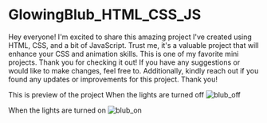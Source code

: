 # GlowingBlub_HTML_CSS_JS
Hey everyone! I'm excited to share this amazing project I've created using HTML, CSS, and a bit of JavaScript. Trust me, it's a valuable project that will enhance your CSS and animation skills. This is one of my favorite mini projects. Thank you for checking it out!
If you have any suggestions or would like to make changes, feel free to. Additionally, kindly reach out if you found any updates or improvements for this project. Thank you!

This is preview of the project 
When the lights are turned off 
![blub_off](https://github.com/RohitRana208/GlowingBlub_HTML_CSS_JS/assets/135816247/dd9e65a9-0fa1-498d-bbba-382967a6405d) 

When the lights are turned on
![blub_on](https://github.com/RohitRana208/GlowingBlub_HTML_CSS_JS/assets/135816247/80879854-9d2f-437a-8534-0e97ab24eee6)
